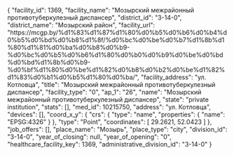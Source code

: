 {
    "facility_id": 1369,
    "facility_name": "Мозырский межрайонный противотуберкулезный диспансер",
    "district_id": "3-14-0",
    "district_name": "Мозырский район",
    "facility_url": "https:\/\/mcgp.by\/%d1%83%d1%87%d1%80%d0%b5%d0%b6%d0%b4%d0%b5%d0%bd%d0%b8%d1%8f\/%d0%bc%d0%be%d0%b7%d1%8b%d1%80%d1%81%d0%ba%d0%b8%d0%b9-%d0%bc%d0%b5%d0%b6%d1%80%d0%b0%d0%b9%d0%be%d0%bd%d0%bd%d1%8b%d0%b9-%d0%bf%d1%80%d0%be%d1%82%d0%b8%d0%b2%d0%be%d1%82%d1%83%d0%b1%d0%b5%d1%80%d0%ba\/",
    "facility_address": "ул. Котловца",
    "title": "Мозырский межрайонный противотуберкулезный диспансер",
    "facility_type": "0",
    "ap_1": "26",
    "name": "Мозырский межрайонный противотуберкулезный диспансер",
    "state": "private institution",
    "stats": [],
    "med_id": 10215750,
    "address": "ул. Котловца",
    "devices": [],
    "coord_x_y": {
        "crs": {
            "type": "name",
            "properties": {
                "name": "EPSG:4326"
            }
        },
        "type": "Point",
        "coordinates": [
            29.2621,
            52.0423
        ]
    },
    "job_offers": [],
    "place_name": "Мозырь",
    "place_type": "city",
    "division_id": "3-14-0",
    "year_of_closing": null,
    "year_of_opening": "0",
    "healthcare_facility_key": 1369,
    "administrative_division_id": "3-14-0"
}